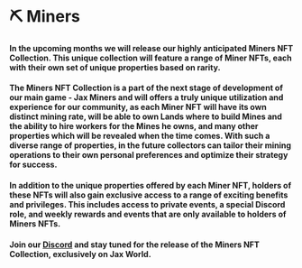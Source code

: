 # ⛏ Miners

#### In the upcoming months we will release  our highly anticipated Miners NFT Collection. This unique collection will feature a range of Miner NFTs, each with their own set of unique properties based on rarity.

#### The Miners NFT Collection is a part of the next stage of development of our main game - Jax Miners and will offers a truly unique utilization and experience for our community, as each Miner NFT will have its own distinct mining rate, will be able to own Lands where to build Mines and the ability to hire workers for the Mines he owns, and many other properties which will be revealed when the time comes. With such a diverse range of properties, in the future collectors can tailor their mining operations to their own personal preferences and optimize their strategy for success.

#### In addition to the unique properties offered by each Miner NFT, holders of these NFTs will also gain exclusive access to a range of exciting benefits and privileges. This includes access to private events, a special Discord role, and weekly rewards and events that are only available to holders of Miners NFTs.

#### Join our [Discord](https://discord.com/invite/dPNE6fK4S4) and stay tuned for the release of the Miners NFT Collection, exclusively on Jax World.
